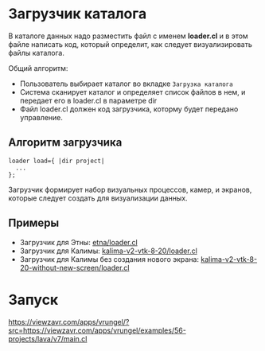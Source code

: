 # Загрузчик каталога

В каталоге данных надо разместить файл с именем **loader.cl** и в этом файле написать код, который определит, как следует визуализировать файлы каталога.

Общий алгоритм:
* Пользователь выбирает каталог во вкладке `Загрузка каталога`
* Система сканирует каталог и определяет список файлов в нем, и передает его в loader.cl в параметре dir
* Файл loader.cl должен код загрузчика, которму будет передано управление.

## Алгоритм загрузчика

```
loader load={ |dir project|
  ...
};
```

Загрузчик формирует набор визуальных процессов, камер, и экранов, которые следует создать для визуализации данных.

## Примеры
* Загрузчик для Этны: [etna/loader.cl](etna/loader.cl)
* Загрузчик для Калимы: [kalima-v2-vtk-8-20/loader.cl](kalima-v2-vtk-8-20/loader.cl)
* Загрузчик для Калимы без создания нового экрана: [kalima-v2-vtk-8-20-without-new-screen/loader.cl](kalima-v2-vtk-8-20-without-new-screen/loader.cl)

# Запуск

https://viewzavr.com/apps/vrungel/?src=https://viewzavr.com/apps/vrungel/examples/56-projects/lava/v7/main.cl 
